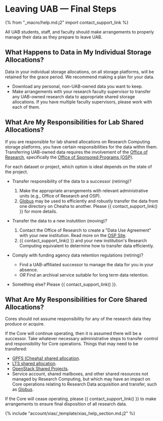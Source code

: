 # Leaving UAB — Final Steps

{% from "_macro/help.md.j2" import contact_support_link %}

All UAB students, staff, and faculty should make arrangements to properly manage their data as they prepare to leave UAB.

## What Happens to Data in My Individual Storage Allocations?

Data in your individual storage allocations, on all storage platforms, will be retained for the grace period. We recommend making a plan for your data.

- Download any personal, non-UAB-owned data you want to keep.
- Make arrangements with your research faculty supervisor to transfer any UAB-owned research data to appropriate shared storage allocations. If you have multiple faculty supervisors, please work with each of them.

## What Are My Responsibilities for Lab Shared Allocations?

If you are responsible for lab shared allocations on Research Computing storage platforms, you have certain responsibilities for the data within them. Transferring UAB-owned data requires the involvement of the [Office of Research](https://www.uab.edu/research/home/about/contact-us), specifically the [Office of Sponsored Programs (OSP)](https://www.uab.edu/research/home/osp-about/contact).

For each dataset or project, which option is ideal depends on the state of the project.

- Transfer responsibility of the data to a successor (retiring)?

    1. Make the appropriate arrangements with relevant administrative units (e.g., Office of Research and OSP).
    1. [Globus](../../data_management/transfer/globus.md) may be used to efficiently and robustly transfer the data from one directory on Cheaha to another. Please {{ contact_support_link() }} for more details.

- Transfer the data to a new instutition (moving)?

    1. Contact the Office of Research to create a "Data Use Agreement" with your new institution. Read more on the [OSP Site](https://www.uab.edu/research/home/osp-federal-contracts/fc-other/data-use-agreements).
    1. {{ contact_support_link() }} and your new institution's Research Computing equivalent to determine how to transfer data efficiently.

- Comply with funding agency data retention regulations (retiring)?

    - Find a UAB-affiliated successor to manage the data for you in your absence.
    - _OR_ Find an archival service suitable for long term data retention.

- Something else? Please {{ contact_support_link() }}.

## What Are My Responsibilities for Core Shared Allocations?

Cores should not assume responsibility for any of the research data they produce or acquire.

If the Core will continue operating, then it is assumed there will be a successor. Take whatever necessary administrative steps to transfer control and responsibility for Core operations. Things that may need to be transfered:

- [GPFS (Cheaha) shared allocation](../../data_management/cheaha_storage_gpfs/project_directories.md).
- [LTS shared allocation](../../data_management/lts/index.md).
- [OpenStack Shared Projects](../../uab_cloud/sharing_cloud_environment.md).
- Service account, shared mailboxes, and other shared resources not managed by Research Computing, but which may have an impact on Core operations relating to Research Data acquisition and transfer, such as [Globus](../../data_management/transfer/globus.md).

If the Core will cease operating, please {{ contact_support_link() }} to make arrangements to ensure final disposition of all research data.

{% include "account/xias/_template/xias_help_section.md.j2" %}

